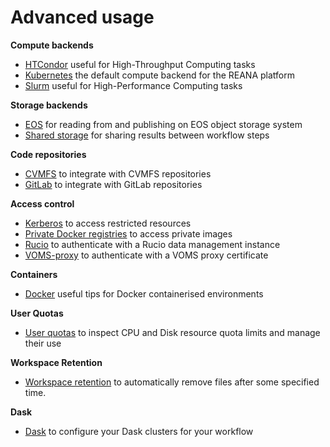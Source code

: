 # Advanced usage

**Compute backends**

- [HTCondor](compute-backends/htcondor) useful for High-Throughput Computing tasks
- [Kubernetes](compute-backends/kubernetes) the default compute backend for the REANA platform
- [Slurm](compute-backends/slurm) useful for High-Performance Computing tasks

**Storage backends**

- [EOS](storage-backends/eos) for reading from and publishing on EOS object storage system
- [Shared storage](storage-backends/shared-storage) for sharing results between workflow steps

**Code repositories**

- [CVMFS](code-repositories/cvmfs) to integrate with CVMFS repositories
- [GitLab](code-repositories/gitlab) to integrate with GitLab repositories

**Access control**

- [Kerberos](access-control/kerberos) to access restricted resources
- [Private Docker registries](access-control/private-docker-registries) to access private images
- [Rucio](access-control/rucio) to authenticate with a Rucio data management instance
- [VOMS-proxy](access-control/voms-proxy) to authenticate with a VOMS proxy certificate

**Containers**

- [Docker](containers/docker) useful tips for Docker containerised environments

**User Quotas**

- [User quotas](user-quotas) to inspect CPU and Disk resource quota limits and manage their use

**Workspace Retention**

- [Workspace retention](workspace-retention) to automatically remove files after some specified time.

**Dask**

- [Dask](dask) to configure your Dask clusters for your workflow
